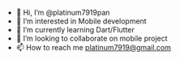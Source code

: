 - 👋 Hi, I’m @platinum7919pan
- 👀 I’m interested in Mobile development
- 🌱 I’m currently learning Dart/Flutter
- 💞️ I’m looking to collaborate on mobile project
- 📫 How to reach me platinum7919@gmail.com

<!---
platinum7919pan/platinum7919pan is a ✨ special ✨ repository because its `README.md` (this file) appears on your GitHub profile.
You can click the Preview link to take a look at your changes.
--->

